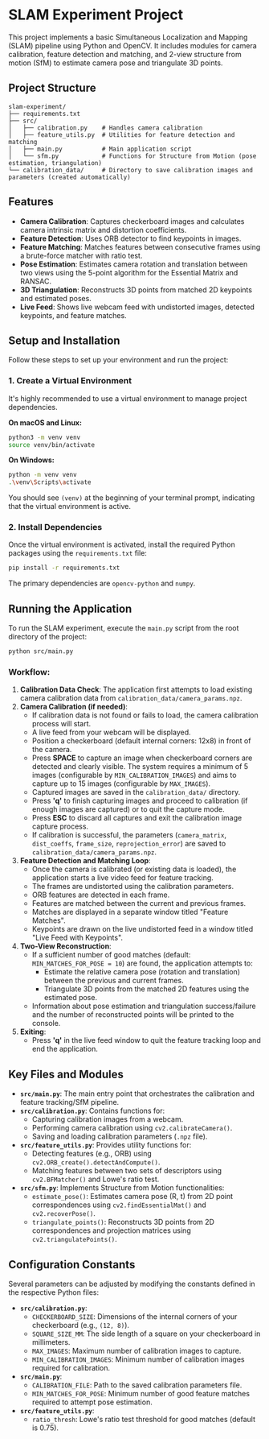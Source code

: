 # SLAM Experiment Project

This project implements a basic Simultaneous Localization and Mapping (SLAM) pipeline using Python and OpenCV. It includes modules for camera calibration, feature detection and matching, and 2-view structure from motion (SfM) to estimate camera pose and triangulate 3D points.

## Project Structure

```
slam-experiment/
├── requirements.txt
├── src/
│   ├── calibration.py    # Handles camera calibration
│   ├── feature_utils.py  # Utilities for feature detection and matching
│   ├── main.py           # Main application script
│   └── sfm.py            # Functions for Structure from Motion (pose estimation, triangulation)
└── calibration_data/     # Directory to save calibration images and parameters (created automatically)
```

## Features

* **Camera Calibration**: Captures checkerboard images and calculates camera intrinsic matrix and distortion coefficients.
* **Feature Detection**: Uses ORB detector to find keypoints in images.
* **Feature Matching**: Matches features between consecutive frames using a brute-force matcher with ratio test.
* **Pose Estimation**: Estimates camera rotation and translation between two views using the 5-point algorithm for the Essential Matrix and RANSAC.
* **3D Triangulation**: Reconstructs 3D points from matched 2D keypoints and estimated poses.
* **Live Feed**: Shows live webcam feed with undistorted images, detected keypoints, and feature matches.

## Setup and Installation

Follow these steps to set up your environment and run the project:

### 1. Create a Virtual Environment

It's highly recommended to use a virtual environment to manage project dependencies.

**On macOS and Linux:**

```bash
python3 -m venv venv
source venv/bin/activate
```

**On Windows:**

```bash
python -m venv venv
.\venv\Scripts\activate
```

You should see `(venv)` at the beginning of your terminal prompt, indicating that the virtual environment is active.

### 2. Install Dependencies

Once the virtual environment is activated, install the required Python packages using the `requirements.txt` file:

```bash
pip install -r requirements.txt
```
The primary dependencies are `opencv-python` and `numpy`.

## Running the Application

To run the SLAM experiment, execute the `main.py` script from the root directory of the project:

```bash
python src/main.py
```

### Workflow:

1.  **Calibration Data Check**: The application first attempts to load existing camera calibration data from `calibration_data/camera_params.npz`.
2.  **Camera Calibration (if needed)**:
    * If calibration data is not found or fails to load, the camera calibration process will start.
    * A live feed from your webcam will be displayed.
    * Position a checkerboard (default internal corners: 12x8) in front of the camera.
    * Press **SPACE** to capture an image when checkerboard corners are detected and clearly visible. The system requires a minimum of 5 images (configurable by `MIN_CALIBRATION_IMAGES`) and aims to capture up to 15 images (configurable by `MAX_IMAGES`).
    * Captured images are saved in the `calibration_data/` directory.
    * Press **'q'** to finish capturing images and proceed to calibration (if enough images are captured) or to quit the capture mode.
    * Press **ESC** to discard all captures and exit the calibration image capture process.
    * If calibration is successful, the parameters (`camera_matrix`, `dist_coeffs`, `frame_size`, `reprojection_error`) are saved to `calibration_data/camera_params.npz`.
3.  **Feature Detection and Matching Loop**:
    * Once the camera is calibrated (or existing data is loaded), the application starts a live video feed for feature tracking.
    * The frames are undistorted using the calibration parameters.
    * ORB features are detected in each frame.
    * Features are matched between the current and previous frames.
    * Matches are displayed in a separate window titled "Feature Matches".
    * Keypoints are drawn on the live undistorted feed in a window titled "Live Feed with Keypoints".
4.  **Two-View Reconstruction**:
    * If a sufficient number of good matches (default: `MIN_MATCHES_FOR_POSE = 10`) are found, the application attempts to:
        * Estimate the relative camera pose (rotation and translation) between the previous and current frames.
        * Triangulate 3D points from the matched 2D features using the estimated pose.
    * Information about pose estimation and triangulation success/failure and the number of reconstructed points will be printed to the console.
5.  **Exiting**:
    * Press **'q'** in the live feed window to quit the feature tracking loop and end the application.

## Key Files and Modules

* **`src/main.py`**: The main entry point that orchestrates the calibration and feature tracking/SfM pipeline.
* **`src/calibration.py`**: Contains functions for:
    * Capturing calibration images from a webcam.
    * Performing camera calibration using `cv2.calibrateCamera()`.
    * Saving and loading calibration parameters (`.npz` file).
* **`src/feature_utils.py`**: Provides utility functions for:
    * Detecting features (e.g., ORB) using `cv2.ORB_create().detectAndCompute()`.
    * Matching features between two sets of descriptors using `cv2.BFMatcher()` and Lowe's ratio test.
* **`src/sfm.py`**: Implements Structure from Motion functionalities:
    * `estimate_pose()`: Estimates camera pose (R, t) from 2D point correspondences using `cv2.findEssentialMat()` and `cv2.recoverPose()`.
    * `triangulate_points()`: Reconstructs 3D points from 2D correspondences and projection matrices using `cv2.triangulatePoints()`.

## Configuration Constants

Several parameters can be adjusted by modifying the constants defined in the respective Python files:

* **`src/calibration.py`**:
    * `CHECKERBOARD_SIZE`: Dimensions of the internal corners of your checkerboard (e.g., `(12, 8)`).
    * `SQUARE_SIZE_MM`: The side length of a square on your checkerboard in millimeters.
    * `MAX_IMAGES`: Maximum number of calibration images to capture.
    * `MIN_CALIBRATION_IMAGES`: Minimum number of calibration images required for calibration.
* **`src/main.py`**:
    * `CALIBRATION_FILE`: Path to the saved calibration parameters file.
    * `MIN_MATCHES_FOR_POSE`: Minimum number of good feature matches required to attempt pose estimation.
* **`src/feature_utils.py`**:
    * `ratio_thresh`: Lowe's ratio test threshold for good matches (default is 0.75).

